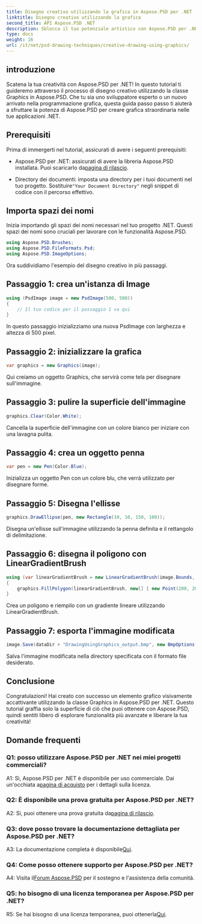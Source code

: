 ```yaml
---
title: Disegno creativo utilizzando la grafica in Aspose.PSD per .NET
linktitle: Disegno creativo utilizzando la grafica
second_title: API Aspose.PSD .NET
description: Sblocca il tuo potenziale artistico con Aspose.PSD per .NET! Segui il nostro tutorial per il disegno creativo utilizzando la grafica.
type: docs
weight: 16
url: /it/net/psd-drawing-techniques/creative-drawing-using-graphics/
---
```

## introduzione

Scatena la tua creatività con Aspose.PSD per .NET! In questo tutorial ti guideremo attraverso il processo di disegno creativo utilizzando la classe Graphics in Aspose.PSD. Che tu sia uno sviluppatore esperto o un nuovo arrivato nella programmazione grafica, questa guida passo passo ti aiuterà a sfruttare la potenza di Aspose.PSD per creare grafica straordinaria nelle tue applicazioni .NET.

## Prerequisiti

Prima di immergerti nel tutorial, assicurati di avere i seguenti prerequisiti:

-  Aspose.PSD per .NET: assicurati di avere la libreria Aspose.PSD installata. Puoi scaricarlo da[pagina di rilascio](https://releases.aspose.com/psd/net/).

-  Directory dei documenti: imposta una directory per i tuoi documenti nel tuo progetto. Sostituire`"Your Document Directory"` negli snippet di codice con il percorso effettivo.

## Importa spazi dei nomi

Inizia importando gli spazi dei nomi necessari nel tuo progetto .NET. Questi spazi dei nomi sono cruciali per lavorare con le funzionalità Aspose.PSD.

```csharp
using Aspose.PSD.Brushes;
using Aspose.PSD.FileFormats.Psd;
using Aspose.PSD.ImageOptions;
```

Ora suddividiamo l'esempio del disegno creativo in più passaggi.

## Passaggio 1: crea un'istanza di Image

```csharp
using (PsdImage image = new PsdImage(500, 500))
{
    // Il tuo codice per il passaggio 1 va qui
}
```

In questo passaggio inizializziamo una nuova PsdImage con larghezza e altezza di 500 pixel.

## Passaggio 2: inizializzare la grafica

```csharp
var graphics = new Graphics(image);
```

Qui creiamo un oggetto Graphics, che servirà come tela per disegnare sull'immagine.

## Passaggio 3: pulire la superficie dell'immagine

```csharp
graphics.Clear(Color.White);
```

Cancella la superficie dell'immagine con un colore bianco per iniziare con una lavagna pulita.

## Passaggio 4: crea un oggetto penna

```csharp
var pen = new Pen(Color.Blue);
```

Inizializza un oggetto Pen con un colore blu, che verrà utilizzato per disegnare forme.

## Passaggio 5: Disegna l'ellisse

```csharp
graphics.DrawEllipse(pen, new Rectangle(10, 10, 150, 100));
```

Disegna un'ellisse sull'immagine utilizzando la penna definita e il rettangolo di delimitazione.

## Passaggio 6: disegna il poligono con LinearGradientBrush

```csharp
using (var linearGradientBrush = new LinearGradientBrush(image.Bounds, Color.Red, Color.White, 45f))
{
    graphics.FillPolygon(linearGradientBrush, new[] { new Point(200, 200), new Point(400, 200), new Point(250, 350) });
}
```

Crea un poligono e riempilo con un gradiente lineare utilizzando LinearGradientBrush.

## Passaggio 7: esporta l'immagine modificata

```csharp
image.Save(dataDir + "DrawingUsingGraphics_output.bmp", new BmpOptions());
```

Salva l'immagine modificata nella directory specificata con il formato file desiderato.

## Conclusione

Congratulazioni! Hai creato con successo un elemento grafico visivamente accattivante utilizzando la classe Graphics in Aspose.PSD per .NET. Questo tutorial graffia solo la superficie di ciò che puoi ottenere con Aspose.PSD, quindi sentiti libero di esplorare funzionalità più avanzate e liberare la tua creatività!

## Domande frequenti

### Q1: posso utilizzare Aspose.PSD per .NET nei miei progetti commerciali?

 A1: Sì, Aspose.PSD per .NET è disponibile per uso commerciale. Dai un'occhiata a[pagina di acquisto](https://purchase.aspose.com/buy) per i dettagli sulla licenza.

### Q2: È disponibile una prova gratuita per Aspose.PSD per .NET?

 A2: Sì, puoi ottenere una prova gratuita da[pagina di rilascio](https://releases.aspose.com/).

### Q3: dove posso trovare la documentazione dettagliata per Aspose.PSD per .NET?

 A3: La documentazione completa è disponibile[Qui](https://reference.aspose.com/psd/net/).

### Q4: Come posso ottenere supporto per Aspose.PSD per .NET?

 A4: Visita il[Forum Aspose.PSD](https://forum.aspose.com/c/psd/34) per il sostegno e l'assistenza della comunità.

### Q5: ho bisogno di una licenza temporanea per Aspose.PSD per .NET?

 R5: Se hai bisogno di una licenza temporanea, puoi ottenerla[Qui](https://purchase.aspose.com/temporary-license/).
